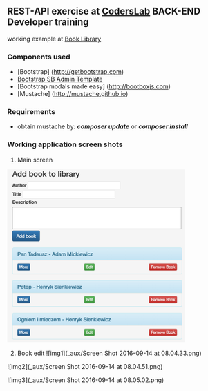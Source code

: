 ## **REST-API** exercise at <a target="_blank" href="http://coderslab.pl">CodersLab</a> **BACK-END Developer** training

working example at [Book Library](http://geomysiar.pl/books/)

### Components used
 * [Bootstrap] (http://getbootstrap.com)
 * [Bootstrap SB Admin Template](https://startbootstrap.com/template-overviews/sb-admin/)
 * [Bootstrap modals made easy] (http://bootboxjs.com)
 * [Mustache] (http://mustache.github.io)


### Requirements
 * obtain mustache by: ***composer update*** or ***composer install***


### Working application screen shots

 1. Main screen

<img src="_aux/Screen Shot 2016-09-14 at 08.04.33.png" height="400">

 2. Book edit
![img1](_aux/Screen Shot 2016-09-14 at 08.04.33.png)

![img2](_aux/Screen Shot 2016-09-14 at 08.04.51.png)

![img3](_aux/Screen Shot 2016-09-14 at 08.05.02.png)